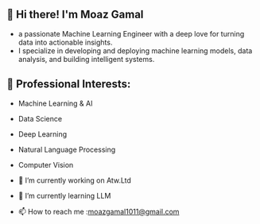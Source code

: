 ## 👋 Hi there! I'm Moaz Gamal
- a passionate Machine Learning Engineer with a deep love for turning data into actionable insights. 
- I specialize in developing and deploying machine learning models, data analysis, and building intelligent systems.

## 💼 Professional Interests:
- Machine Learning & AI
- Data Science
- Deep Learning
- Natural Language Processing
- Computer Vision

- 🔭 I’m currently working on Atw.Ltd
- 🌱 I’m currently learning LLM
- 📫 How to reach me :moazgamal1011@gmail.com

